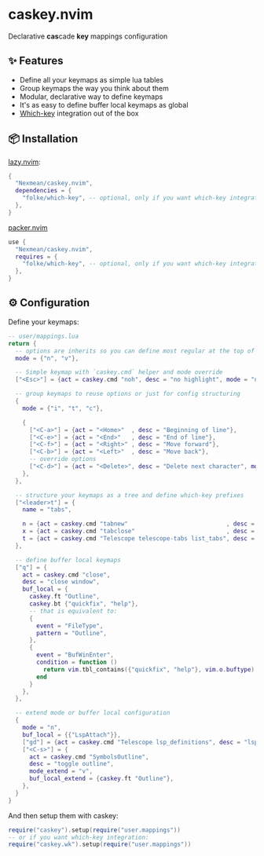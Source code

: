 # caskey.nvim
Declarative **cas**cade **key** mappings configuration

## ✨ Features
- Define all your keymaps as simple lua tables
- Group keymaps the way you think about them
- Modular, declarative way to define keymaps
- It's as easy to define buffer local keymaps as global
- [Which-key](https://github.com/folke/which-key.nvim) integration out of the box

## 📦 Installation

[lazy.nvim](https://github.com/folke/lazy.nvim):
```lua
{
  "Nexmean/caskey.nvim",
  dependencies = {
    "folke/which-key", -- optional, only if you want which-key integration
  },
}
```

[packer.nvim](https://github.com/wbthomason/packer.nvim)
```lua
use {
  "Nexmean/caskey.nvim",
  requires = {
    "folke/which-key", -- optional, only if you want which-key integration
  },
}
```

## ⚙️ Configuration

Define your keymaps:
```lua
-- user/mappings.lua
return {
  -- options are inherits so you can define most regular at the top of keymaps config
  mode = {"n", "v"},

  -- Simple keymap with `caskey.cmd` helper and mode override
  ["<Esc>"] = {act = caskey.cmd "noh", desc = "no highlight", mode = "n"},

  -- group keymaps to reuse options or just for config structuring
  {
    mode = {"i", "t", "c"},

    {
      ["<C-a>"] = {act = "<Home>"  , desc = "Beginning of line"},
      ["<C-e>"] = {act = "<End>"   , desc = "End of line"},
      ["<C-f>"] = {act = "<Right>" , desc = "Move forward"},
      ["<C-b>"] = {act = "<Left>"  , desc = "Move back"},
      -- override options
      ["<C-d>"] = {act = "<Delete>", desc = "Delete next character", mode = {"i", "c"}},
    },
  },

  -- structure your keymaps as a tree and define which-key prefixes
  ["<leader>t"] = {
    name = "tabs",

    n = {act = caskey.cmd "tabnew"                            , desc = "new tab"},
    x = {act = caskey.cmd "tabclose"                          , desc = "close tab"},
    t = {act = caskey.cmd "Telescope telescope-tabs list_tabs", desc = "list tabs"},
  },

  -- define buffer local keymaps
  ["q"] = {
    act = caskey.cmd "close",
    desc = "close window",
    buf_local = {
      caskey.ft "Outline",
      caskey.bt {"quickfix", "help"},
      -- that is equivalent to:
      {
        event = "FileType",
        pattern = "Outline",
      },
      {
        event = "BufWinEnter",
        condition = function ()
          return vim.tbl_contains({"quickfix", "help"}, vim.o.buftype)
        end
      }
    },
  },

  -- extend mode or buffer local configuration
  {
    mode = "n",
    buf_local = {{"LspAttach"}},
    ["gd"] = {act = caskey.cmd "Telescope lsp_definitions", desc = "lsp definition"},
    ["<C-s>"] = {
      act = caskey.cmd "SymbolsOutline",
      desc = "toggle outline",
      mode_extend = "v",
      buf_local_extend = {caskey.ft "Outline"},
    },
  }
}
```

And then setup them with caskey:
```lua
require("caskey").setup(require("user.mappings"))
-- or if you want which-key integration:
require("caskey.wk").setup(require("user.mappings"))
```
